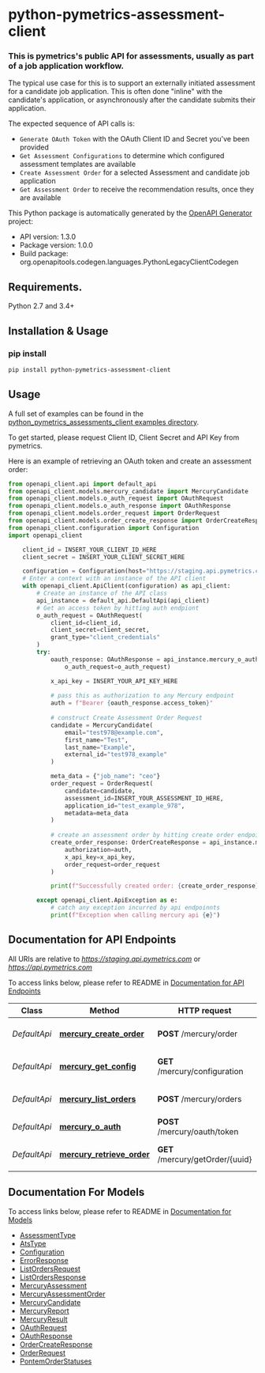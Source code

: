 # python-pymetrics-assessment-client
### This is pymetrics's public API for assessments, usually as part of a job application workflow.
The typical use case for this is to support an externally initiated assessment for a candidate job application.
This is often done \"inline\" with the candidate's application, or asynchronously after the candidate submits their application.

The expected sequence of API calls is:
* `Generate OAuth Token` with the OAuth Client ID and Secret you've been provided
* `Get Assessment Configurations` to determine which configured assessment templates are available
* `Create Assessment Order` for a selected Assessment and candidate job application
* `Get Assessment Order` to receive the recommendation results, once they are available

This Python package is automatically generated by the [OpenAPI Generator](https://openapi-generator.tech) project:

- API version: 1.3.0
- Package version: 1.0.0
- Build package: org.openapitools.codegen.languages.PythonLegacyClientCodegen

## Requirements.

Python 2.7 and 3.4+

## Installation & Usage
### pip install


```sh
pip install python-pymetrics-assessment-client
```



## Usage

A full set of examples can be found in the [python_pymetrics_assessments_client examples directory](https://github.com/pymetrics/python_pymetrics_assessment_client/tree/main/openapi_client/examples).

To get started, please request Client ID, Client Secret and API Key from pymetrics.

Here is an example of retrieving an OAuth token and create an assessment order:

```python
from openapi_client.api import default_api
from openapi_client.models.mercury_candidate import MercuryCandidate
from openapi_client.models.o_auth_request import OAuthRequest
from openapi_client.models.o_auth_response import OAuthResponse
from openapi_client.models.order_request import OrderRequest
from openapi_client.models.order_create_response import OrderCreateResponse
from openapi_client.configuration import Configuration
import openapi_client

    client_id = INSERT_YOUR_CLIENT_ID_HERE
    client_secret = INSERT_YOUR_CLIENT_SECRET_HERE

    configuration = Configuration(host="https://staging.api.pymetrics.com")
    # Enter a context with an instance of the API client
    with openapi_client.ApiClient(configuration) as api_client:
        # Create an instance of the API class
        api_instance = default_api.DefaultApi(api_client)
        # Get an access token by hitting auth endpiont
        o_auth_request = OAuthRequest(
            client_id=client_id,
            client_secret=client_secret,
            grant_type="client_credentials"
        )
        try:
            oauth_response: OAuthResponse = api_instance.mercury_o_auth(
                o_auth_request=o_auth_request)

            x_api_key = INSERT_YOUR_API_KEY_HERE
            
            # pass this as authorization to any Mercury endpoint
            auth = f"Bearer {oauth_response.access_token}"
            
            # construct Create Assessment Order Request
            candidate = MercuryCandidate(
                email="test978@example.com",
                first_name="Test",
                last_name="Example",
                external_id="test978_example"
            )

            meta_data = {"job_name": "ceo"}
            order_request = OrderRequest(
                candidate=candidate,
                assessment_id=INSERT_YOUR_ASSESSMENT_ID_HERE,
                application_id="test_example_978",
                metadata=meta_data
            )
            
            # create an assessment order by hitting create order endpoint
            create_order_response: OrderCreateResponse = api_instance.mercury_create_order(
                authorization=auth,
                x_api_key=x_api_key,
                order_request=order_request
            )

            print(f"Successfully created order: {create_order_response}")

        except openapi_client.ApiException as e:
            # catch any exception incurred by api endpoinnts
            print(f"Exception when calling mercury api {e}")
```

## Documentation for API Endpoints

All URIs are relative to *https://staging.api.pymetrics.com* or *https://api.pymetrics.com* 

To access links below, please refer to README in [Documentation for API Endpoints](https://github.com/pymetrics/python_pymetrics_assessment_client/#documentation-for-api-endpoints)

Class | Method | HTTP request | Description
------------ | ------------- | ------------- | -------------
*DefaultApi* | [**mercury_create_order**](docs/DefaultApi.md#mercury_create_order) | **POST** /mercury/order | Create Assessment Order
*DefaultApi* | [**mercury_get_config**](docs/DefaultApi.md#mercury_get_config) | **GET** /mercury/configuration | Get Assessment Configurations
*DefaultApi* | [**mercury_list_orders**](docs/DefaultApi.md#mercury_list_orders) | **POST** /mercury/orders | List Assessment Orders
*DefaultApi* | [**mercury_o_auth**](docs/DefaultApi.md#mercury_o_auth) | **POST** /mercury/oauth/token | Generate OAuth Token
*DefaultApi* | [**mercury_retrieve_order**](docs/DefaultApi.md#mercury_retrieve_order) | **GET** /mercury/getOrder/{uuid} | Get Assessment Order


## Documentation For Models
To access links below, please refer to README in [Documentation for Models](https://github.com/pymetrics/python_pymetrics_assessment_client/#documentation-for-models)

 - [AssessmentType](docs/AssessmentType.md)
 - [AtsType](docs/AtsType.md)
 - [Configuration](docs/Configuration.md)
 - [ErrorResponse](docs/ErrorResponse.md)
 - [ListOrdersRequest](docs/ListOrdersRequest.md)
 - [ListOrdersResponse](docs/ListOrdersResponse.md)
 - [MercuryAssessment](docs/MercuryAssessment.md)
 - [MercuryAssessmentOrder](docs/MercuryAssessmentOrder.md)
 - [MercuryCandidate](docs/MercuryCandidate.md)
 - [MercuryReport](docs/MercuryReport.md)
 - [MercuryResult](docs/MercuryResult.md)
 - [OAuthRequest](docs/OAuthRequest.md)
 - [OAuthResponse](docs/OAuthResponse.md)
 - [OrderCreateResponse](docs/OrderCreateResponse.md)
 - [OrderRequest](docs/OrderRequest.md)
 - [PontemOrderStatuses](docs/PontemOrderStatuses.md)



